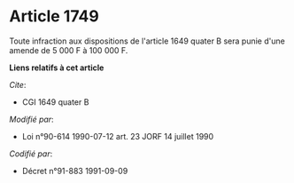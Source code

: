 # Article 1749

Toute infraction aux dispositions de l'article 1649 quater B sera punie d'une amende de 5 000 F à 100 000 F.

**Liens relatifs à cet article**

_Cite_:

  - CGI 1649 quater B

_Modifié par_:

  - Loi n°90-614 1990-07-12 art. 23 JORF 14 juillet 1990

_Codifié par_:

  - Décret n°91-883 1991-09-09
